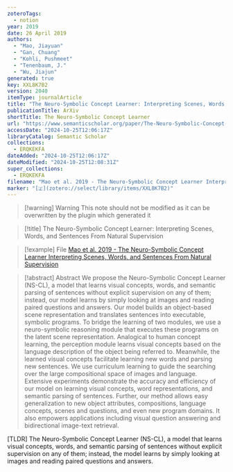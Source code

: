 ```yaml
---
zoteroTags:
  - notion
year: 2019
date: 26 April 2019
authors:
  - "Mao, Jiayuan"
  - "Gan, Chuang"
  - "Kohli, Pushmeet"
  - "Tenenbaum, J."
  - "Wu, Jiajun"
generated: true
key: XXL8K7B2
version: 2040
itemType: journalArticle
title: "The Neuro-Symbolic Concept Learner: Interpreting Scenes, Words, and Sentences From Natural Supervision"
publicationTitle: ArXiv
shortTitle: The Neuro-Symbolic Concept Learner
url: "https://www.semanticscholar.org/paper/The-Neuro-Symbolic-Concept-Learner%3A-Interpreting-Mao-Gan/50f76736c3090c6effac25400e5e40cc0b7b5ad9"
accessDate: "2024-10-25T12:06:17Z"
libraryCatalog: Semantic Scholar
collections:
  - ERQKEKFA
dateAdded: "2024-10-25T12:06:17Z"
dateModified: "2024-10-25T12:08:31Z"
super_collections:
  - ERQKEKFA
filename: "Mao et al. 2019 - The Neuro-Symbolic Concept Learner Interpreting Scenes, Words, and Sentences From Natural Supervision"
marker: "[🇿](zotero://select/library/items/XXL8K7B2)"
---
```


>[!warning] Warning
> This note should not be modified as it can be overwritten by the plugin which generated it

> [!title] The Neuro-Symbolic Concept Learner: Interpreting Scenes, Words, and Sentences From Natural Supervision

> [!example] File
> [Mao et al. 2019 - The Neuro-Symbolic Concept Learner Interpreting Scenes, Words, and Sentences From Natural Supervision](Mao%20et%20al.%202019%20-%20The%20Neuro-Symbolic%20Concept%20Learner%20Interpreting%20Scenes,%20Words,%20and%20Sentences%20From%20Natural%20Supervision.pdf)

> [!abstract] Abstract
> We propose the Neuro-Symbolic Concept Learner (NS-CL), a model that learns visual concepts, words, and semantic parsing of sentences without explicit supervision on any of them; instead, our model learns by simply looking at images and reading paired questions and answers. Our model builds an object-based scene representation and translates sentences into executable, symbolic programs. To bridge the learning of two modules, we use a neuro-symbolic reasoning module that executes these programs on the latent scene representation. Analogical to human concept learning, the perception module learns visual concepts based on the language description of the object being referred to. Meanwhile, the learned visual concepts facilitate learning new words and parsing new sentences. We use curriculum learning to guide the searching over the large compositional space of images and language. Extensive experiments demonstrate the accuracy and efficiency of our model on learning visual concepts, word representations, and semantic parsing of sentences. Further, our method allows easy generalization to new object attributes, compositions, language concepts, scenes and questions, and even new program domains. It also empowers applications including visual question answering and bidirectional image-text retrieval.

[TLDR] The Neuro-Symbolic Concept Learner (NS-CL), a model that learns visual concepts, words, and semantic parsing of sentences without explicit supervision on any of them; instead, the model learns by simply looking at images and reading paired questions and answers.

